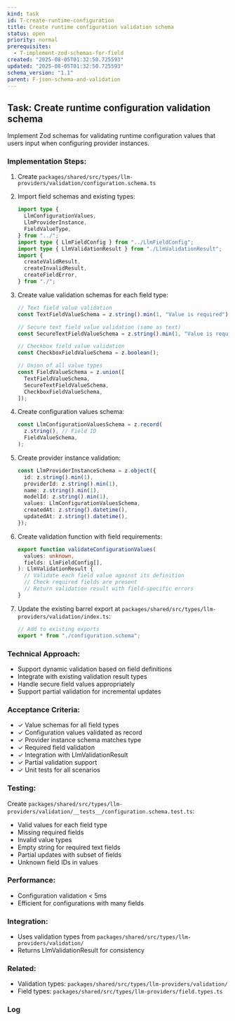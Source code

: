 ```yaml
---
kind: task
id: T-create-runtime-configuration
title: Create runtime configuration validation schema
status: open
priority: normal
prerequisites:
  - T-implement-zod-schemas-for-field
created: "2025-08-05T01:32:50.725593"
updated: "2025-08-05T01:32:50.725593"
schema_version: "1.1"
parent: F-json-schema-and-validation
---
```


## Task: Create runtime configuration validation schema

Implement Zod schemas for validating runtime configuration values that users input when configuring provider instances.

### Implementation Steps:

1. Create `packages/shared/src/types/llm-providers/validation/configuration.schema.ts`

2. Import field schemas and existing types:

   ```typescript
   import type {
     LlmConfigurationValues,
     LlmProviderInstance,
     FieldValueType,
   } from "../";
   import type { LlmFieldConfig } from "../LlmFieldConfig";
   import type { LlmValidationResult } from "./LlmValidationResult";
   import {
     createValidResult,
     createInvalidResult,
     createFieldError,
   } from "./";
   ```

3. Create value validation schemas for each field type:

   ```typescript
   // Text field value validation
   const TextFieldValueSchema = z.string().min(1, "Value is required");

   // Secure text field value validation (same as text)
   const SecureTextFieldValueSchema = z.string().min(1, "Value is required");

   // Checkbox field value validation
   const CheckboxFieldValueSchema = z.boolean();

   // Union of all value types
   const FieldValueSchema = z.union([
     TextFieldValueSchema,
     SecureTextFieldValueSchema,
     CheckboxFieldValueSchema,
   ]);
   ```

4. Create configuration values schema:

   ```typescript
   const LlmConfigurationValuesSchema = z.record(
     z.string(), // Field ID
     FieldValueSchema,
   );
   ```

5. Create provider instance validation:

   ```typescript
   const LlmProviderInstanceSchema = z.object({
     id: z.string().min(1),
     providerId: z.string().min(1),
     name: z.string().min(1),
     modelId: z.string().min(1),
     values: LlmConfigurationValuesSchema,
     createdAt: z.string().datetime(),
     updatedAt: z.string().datetime(),
   });
   ```

6. Create validation function with field requirements:

   ```typescript
   export function validateConfigurationValues(
     values: unknown,
     fields: LlmFieldConfig[],
   ): LlmValidationResult {
     // Validate each field value against its definition
     // Check required fields are present
     // Return validation result with field-specific errors
   }
   ```

7. Update the existing barrel export at `packages/shared/src/types/llm-providers/validation/index.ts`:
   ```typescript
   // Add to existing exports
   export * from "./configuration.schema";
   ```

### Technical Approach:

- Support dynamic validation based on field definitions
- Integrate with existing validation result types
- Handle secure field values appropriately
- Support partial validation for incremental updates

### Acceptance Criteria:

- ✓ Value schemas for all field types
- ✓ Configuration values validated as record
- ✓ Provider instance schema matches type
- ✓ Required field validation
- ✓ Integration with LlmValidationResult
- ✓ Partial validation support
- ✓ Unit tests for all scenarios

### Testing:

Create `packages/shared/src/types/llm-providers/validation/__tests__/configuration.schema.test.ts`:

- Valid values for each field type
- Missing required fields
- Invalid value types
- Empty string for required text fields
- Partial updates with subset of fields
- Unknown field IDs in values

### Performance:

- Configuration validation < 5ms
- Efficient for configurations with many fields

### Integration:

- Uses validation types from `packages/shared/src/types/llm-providers/validation/`
- Returns LlmValidationResult for consistency

### Related:

- Validation types: `packages/shared/src/types/llm-providers/validation/`
- Field types: `packages/shared/src/types/llm-providers/field.types.ts`

### Log

